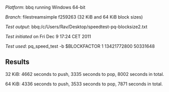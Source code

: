 *Platform*: bbq running Windows 64-bit

*Branch*: filestreamsimple f259263 (32 KiB and 64 KiB block sizes)

*Test output*: bbq:/c/Users/Rav/Desktop/speedtest-pq-blocksize2.txt

*Test initiated* on Fri Dec 9 17:24 CET 2011

*Test used*: pq_speed_test -b $BLOCKFACTOR 1 13421772800 50331648

Results
-------

32 KiB: 4662 seconds to push, 3335 seconds to pop, 8002 seconds in total.

64 KiB: 4336 seconds to push, 3533 seconds to pop, 7871 seconds in total.
